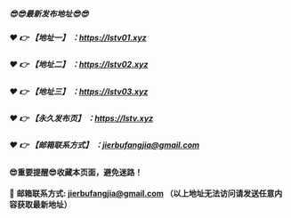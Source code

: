 ##### :sunglasses::sunglasses:最新发布地址:sunglasses::sunglasses:

##### :heart: :point_right: 【地址一】 ：https://lstv01.xyz

##### :heart: :point_right: 【地址二】 ：https://lstv02.xyz

##### :heart: :point_right: 【地址三】 ：https://lstv03.xyz

##### :heart: :point_right: 【永久发布页】 ：https://lstv.xyz

##### :heart: :point_right: 【邮箱联系方式】 ：jierbufangjia@gmail.com

#### :sunglasses:重要提醒:sunglasses:收藏本页面，避免迷路！


:e-mail: __邮箱联系方式: jierbufangjia@gmail.com （以上地址无法访问请发送任意内容获取最新地址）__
